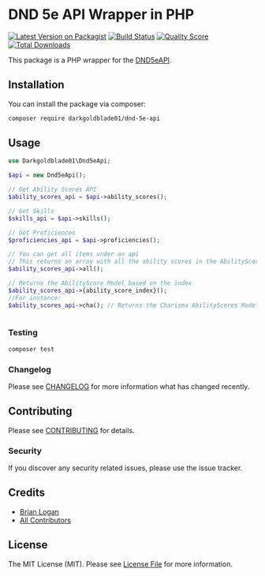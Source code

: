 # DND 5e API Wrapper in PHP

[![Latest Version on Packagist](https://img.shields.io/packagist/v/darkgoldblade01/dnd-5e-api.svg?style=flat-square)](https://packagist.org/packages/darkgoldblade01/dnd-5e-api)
[![Build Status](https://img.shields.io/travis/com/darkgoldblade01/dnd-5e-api-php/master.svg?style=flat-square)](https://travis-ci.com/darkgoldblade01/dnd-5e-api-php)
[![Quality Score](https://img.shields.io/scrutinizer/g/darkgoldblade01/dnd-5e-api-php.svg?style=flat-square)](https://scrutinizer-ci.com/g/darkgoldblade01/dnd-5e-api-php)
[![Total Downloads](https://img.shields.io/packagist/dt/darkgoldblade01/dnd-5e-api-php.svg?style=flat-square)](https://packagist.org/packages/darkgoldblade01/dnd-5e-api-php)

This package is a PHP wrapper for the [DND5eAPI](https://www.dnd5eapi.co/).

## Installation

You can install the package via composer:

```bash
composer require darkgoldblade01/dnd-5e-api
```

## Usage

``` php
use Darkgoldblade01\Dnd5eApi;

$api = new Dnd5eApi();

// Get Ability Scores API
$ability_scores_api = $api->ability_scores();

// Get Skills
$skills_api = $api->skills();

// Get Proficiences
$proficiencies_api = $api->proficiencies();

// You can get all items under an api
// This returns an array with all the ability scores in the AbilityScores Models
$ability_scores_api->all();

// Returns the AbilityScore Model based on the index
$ability_scores_api->{ability_score_index}();
//For instance:
$ability_scores_api->cha(); // Returns the Charisma AbilityScores Model
        
```

### Testing

``` bash
composer test
```

### Changelog

Please see [CHANGELOG](CHANGELOG.md) for more information what has changed recently.

## Contributing

Please see [CONTRIBUTING](CONTRIBUTING.md) for details.

### Security

If you discover any security related issues, please use the issue tracker.

## Credits

- [Brian Logan](https://github.com/darkgoldblade01)
- [All Contributors](../../contributors)

## License

The MIT License (MIT). Please see [License File](LICENSE.md) for more information.